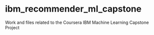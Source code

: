 # ibm_recommender_ml_capstone
Work and files related to the Coursera IBM Machine Learning Capstone Project
